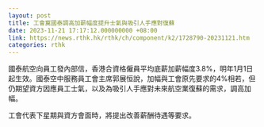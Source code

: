 ```yaml
---
layout: post
title: 工會冀國泰調高加薪幅度提升士氣與吸引人手應對復蘇
date: 2023-11-21 17:17:12.000000000 +08:00
link: https://news.rthk.hk/rthk/ch/component/k2/1728790-20231121.htm
categories: rthk
---
```


國泰航空向員工發內部信，香港合資格僱員平均底薪加薪幅度3.8%，明年1月1日起生效。國泰空中服務員工會主席郭展恒說，加幅與工會原先要求的4%相若，但仍期望資方因應員工士氣，以及為吸引人手應對未來航空業復蘇的需求，調高加幅。

工會代表下星期與資方會面時，將提出改善薪酬待遇等要求。
